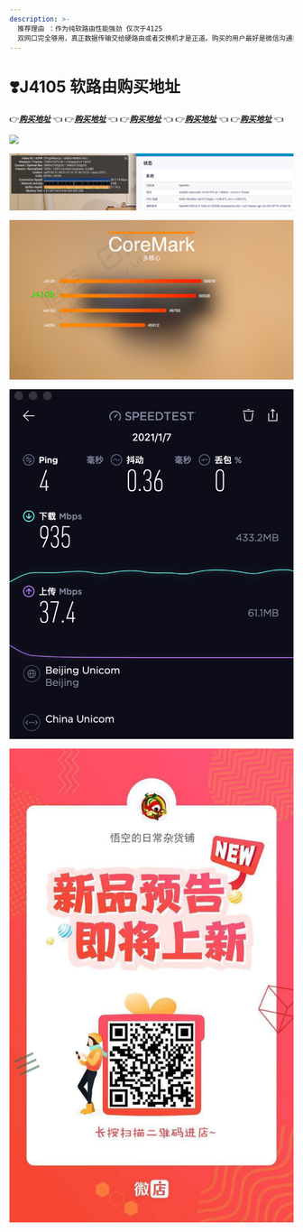 ```yaml
---
description: >-
  推荐理由 ：作为纯软路由性能强劲 仅次于4125
  双网口完全够用，真正数据传输交给硬路由或者交换机才是正道。购买的用户最好是微信沟通我。因为软路由是一个系统工程。一些常识你必须了解，不要着急购买，要提前布局计划好家里的网路状况！
---
```


# ❣️J4105 软路由购买地址

👉[_**购买地址**_](https://k.koudai.com/EVSDREzj) 👈 👉[_**购买地址**_](https://k.koudai.com/EVSDREzj) 👈 👉[_**购买地址**_](https://k.koudai.com/EVSDREzj) 👈 👉[_**购买地址**_](https://k.koudai.com/EVSDREzj) 👈 👉[_**购买地址**_](https://k.koudai.com/EVSDREzj) 👈 

![](../.gitbook/assets/6.png)

![](../.gitbook/assets/jie-ping-20210108-xia-wu-7.25.52.png)

![](../.gitbook/assets/7.jpg)

![](../.gitbook/assets/jie-ping-20210108-xia-wu-3.59.48.png)

![](../.gitbook/assets/image%20%281%29.png)

